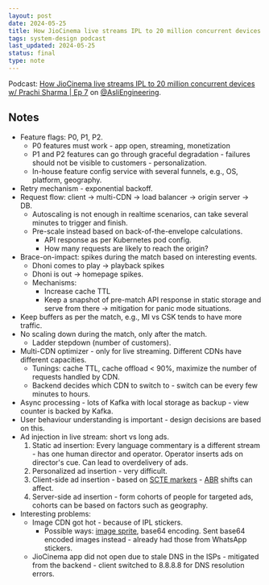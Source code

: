 ```yaml
---
layout: post
date: 2024-05-25
title: How JioCinema live streams IPL to 20 million concurrent devices - Notes from @AsliEngineering podcast
tags: system-design podcast
last_updated: 2024-05-25
status: final
type: note
---
```



Podcast: [How JioCinema live streams IPL to 20 million concurrent devices w/ Prachi Sharma \| Ep 7](https://www.youtube.com/watch?v=36N1Bz7qW0A) on [@AsliEngineering](https://www.youtube.com/@AsliEngineering).

## Notes

- Feature flags: P0, P1, P2.
  - P0 features must work - app open, streaming, monetization
  - P1 and P2 features can go through graceful degradation - failures should not be visible to customers - personalization.
  - In-house feature config service with several funnels, e.g., OS, platform, geography.
- Retry mechanism - exponential backoff.
- Request flow: client -> multi-CDN -> load balancer -> origin server -> DB.
  - Autoscaling is not enough in realtime scenarios, can take several minutes to trigger and finish.
  - Pre-scale instead based on back-of-the-envelope calculations.
    - API response as per Kubernetes pod config.
    - How many requests are likely to reach the origin?
- Brace-on-impact: spikes during the match based on interesting events.
  - Dhoni comes to play -> playback spikes
  - Dhoni is out -> homepage spikes.
  - Mechanisms:
    - Increase cache TTL
    - Keep a snapshot of pre-match API response in static storage and serve from there -> mitigation for panic mode situations.
- Keep buffers as per the match, e.g., MI vs CSK tends to have more traffic.
- No scaling down during the match, only after the match.
  - Ladder stepdown (number of customers).
- Multi-CDN optimizer - only for live streaming. Different CDNs have different capacities.
  - Tunings: cache TTL, cache offload < 90%, maximize the number of requests handled by CDN.
  - Backend decides which CDN to switch to - switch can be every few minutes to hours.
- Async processing - lots of Kafka with local storage as backup - view counter is backed by Kafka.
- User behaviour understanding is important - design decisions are based on this.
- Ad injection in live stream: short vs long ads.
  1. Static ad insertion: Every language commentary is a different stream - has one human director and operator. Operator inserts ads on director's cue. Can lead to overdelivery of ads.
  2. Personalized ad insertion - very difficult.
  3. Client-side ad insertion - based on [SCTE markers](https://en.wikipedia.org/wiki/SCTE-35) - [ABR](https://www.dacast.com/blog/adaptive-bitrate-streaming/) shifts can affect.
  4. Server-side ad insertion - form cohorts of people for targeted ads, cohorts can be based on factors such as geography.
- Interesting problems:
  - Image CDN got hot - because of IPL stickers.
    - Possible ways: [image sprite](https://www.w3schools.com/css/css_image_sprites.asp), base64 encoding. Sent base64 encoded images instead - already had those from WhatsApp stickers.
  - JioCinema app did not open due to stale DNS in the ISPs - mitigated from the backend - client switched to 8.8.8.8 for DNS resolution errors.



